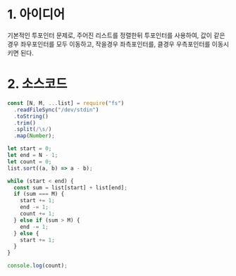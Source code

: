 # 1. 아이디어

기본적인 투포인터 문제로, 주어진 리스트를 정렬한뒤 투포인터를 사용하여, 값이 같은경우 좌우포인터를 모두 이동하고, 작을경우 좌측포인터를, 클경우 우측포인터를 이동시키면 된다.

# 2. 소스코드

```javascript
const [N, M, ...list] = require("fs")
  .readFileSync("/dev/stdin")
  .toString()
  .trim()
  .split(/\s/)
  .map(Number);

let start = 0;
let end = N - 1;
let count = 0;
list.sort((a, b) => a - b);

while (start < end) {
  const sum = list[start] + list[end];
  if (sum === M) {
    start += 1;
    end -= 1;
    count += 1;
  } else if (sum > M) {
    end -= 1;
  } else {
    start += 1;
  }
}

console.log(count);
```
